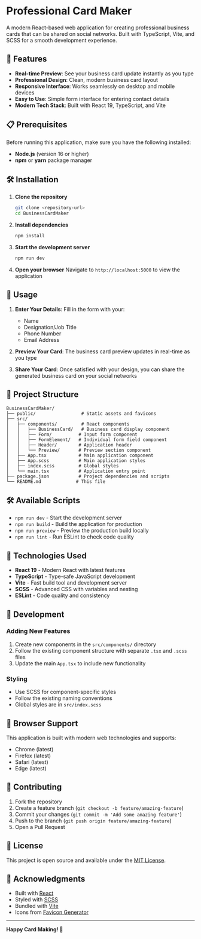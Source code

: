 # Professional Card Maker

A modern React-based web application for creating professional business cards that can be shared on social networks. Built with TypeScript, Vite, and SCSS for a smooth development experience.

## 🚀 Features

- **Real-time Preview**: See your business card update instantly as you type
- **Professional Design**: Clean, modern business card layout
- **Responsive Interface**: Works seamlessly on desktop and mobile devices
- **Easy to Use**: Simple form interface for entering contact details
- **Modern Tech Stack**: Built with React 19, TypeScript, and Vite

## 📋 Prerequisites

Before running this application, make sure you have the following installed:

- **Node.js** (version 16 or higher)
- **npm** or **yarn** package manager

## 🛠️ Installation

1. **Clone the repository**
   ```bash
   git clone <repository-url>
   cd BusinessCardMaker
   ```

2. **Install dependencies**
   ```bash
   npm install
   ```

3. **Start the development server**
   ```bash
   npm run dev
   ```

4. **Open your browser**
   Navigate to `http://localhost:5000` to view the application

## 🎯 Usage

1. **Enter Your Details**: Fill in the form with your:
   - Name
   - Designation/Job Title
   - Phone Number
   - Email Address

2. **Preview Your Card**: The business card preview updates in real-time as you type

3. **Share Your Card**: Once satisfied with your design, you can share the generated business card on your social networks

## 📁 Project Structure

```
BusinessCardMaker/
├── public/                 # Static assets and favicons
├── src/
│   ├── components/         # React components
│   │   ├── BusinessCard/   # Business card display component
│   │   ├── Form/          # Input form component
│   │   ├── FormElement/   # Individual form field component
│   │   ├── Header/        # Application header
│   │   └── Preview/       # Preview section component
│   ├── App.tsx            # Main application component
│   ├── App.scss           # Main application styles
│   ├── index.scss         # Global styles
│   └── main.tsx           # Application entry point
├── package.json           # Project dependencies and scripts
└── README.md             # This file
```

## 🛠️ Available Scripts

- `npm run dev` - Start the development server
- `npm run build` - Build the application for production
- `npm run preview` - Preview the production build locally
- `npm run lint` - Run ESLint to check code quality

## 🎨 Technologies Used

- **React 19** - Modern React with latest features
- **TypeScript** - Type-safe JavaScript development
- **Vite** - Fast build tool and development server
- **SCSS** - Advanced CSS with variables and nesting
- **ESLint** - Code quality and consistency

## 🔧 Development

### Adding New Features

1. Create new components in the `src/components/` directory
2. Follow the existing component structure with separate `.tsx` and `.scss` files
3. Update the main `App.tsx` to include new functionality

### Styling

- Use SCSS for component-specific styles
- Follow the existing naming conventions
- Global styles are in `src/index.scss`

## 📱 Browser Support

This application is built with modern web technologies and supports:
- Chrome (latest)
- Firefox (latest)
- Safari (latest)
- Edge (latest)

## 🤝 Contributing

1. Fork the repository
2. Create a feature branch (`git checkout -b feature/amazing-feature`)
3. Commit your changes (`git commit -m 'Add some amazing feature'`)
4. Push to the branch (`git push origin feature/amazing-feature`)
5. Open a Pull Request

## 📄 License

This project is open source and available under the [MIT License](LICENSE).

## 🙏 Acknowledgments

- Built with [React](https://reactjs.org/)
- Styled with [SCSS](https://sass-lang.com/)
- Bundled with [Vite](https://vitejs.dev/)
- Icons from [Favicon Generator](https://realfavicongenerator.net/)

---

**Happy Card Making! 🎉**
